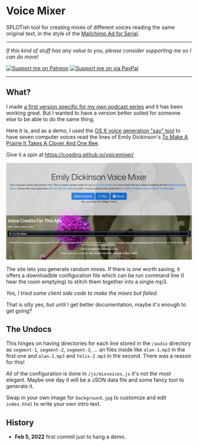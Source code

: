 # Voice Mixer
SPLOTish tool for creating mixes of different voices reading the same original text, in the style of the [Mailchimp Ad for Serial](https://qz.com/298094/how-mailchimps-irresistible-serial-ad-became-the-years-biggest-marketing-win/).

-----
*If this kind of stuff has any value to you, please consider supporting me so I can do more!*

[![Support me on Patreon](http://cogdog.github.io/images/badge-patreon.png)](https://patreon.com/cogdog) [![Support me on via PayPal](http://cogdog.github.io/images/badge-paypal.png)](https://paypal.me/cogdog)

----- 

## What?

I made [a first version specific for my own podcast series](https://cogdog.github.io/mixvoices/) and it has been working great. But I wanted to have a version better suited for someone else to be able to do the same thing.

Here it is, and as a demo, I used the [OS X voice generation "say" tool](https://infoheap.com/convert-text-to-speech-on-mac-using-utility-say/) to have seven computer voices read the lines of Emily Dickinson's [To Make A Prairie It Takes A Clover And One Bee](http://www.public-domain-poetry.com/emily-elizabeth-dickinson/to-make-a-prairie-it-takes-a-clover-and-one-bee-13879).

Give it a spin at https://cogdog.github.io/voicemixer/


[![](images/voicemixer-demo.jpg "Remix Emily Dickinson")](https://cogdog.github.io/voicemixer/)


The site lets you generate random mixes. If there is one worth saving, it offers a downloadble configuration file which can be run command line (I hear the room emptying) to stitch them together into a single mp3.

*Yes, I tried some client side code to make the mixes but failed.*

That is silly yes, but until I get better documentation, maybe it's enough to get going?

## The Undocs

This hinges on having directories for each line stored in the `/audio` directory as `segment-1`, `segment-2`, `segment-3`, ... an files inside like `alan-1.mp3` in the first one and `alan-2.mp3` and `felix-2.mp3` in the second. There was a reason for this! 

All of the configuration is done in  `/js/mixvoices.js` it's not the most elegant. Maybe one day it will be a JSON data file and some fancy tool to generate it.

Swap in your own image for `background.jpg` to customize and edit `index.html` to write your own intro text.


## History
* **Feb 5, 2022** first commit just to hang a demo.

